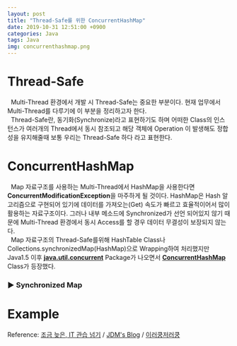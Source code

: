 ```yaml
---
layout: post
title: "Thread-Safe를 위한 ConcurrentHashMap"
date: 2019-10-31 12:51:00 +0900
categories: Java
tags: Java
img: concurrenthashmap.png 
---
```


# Thread-Safe
&nbsp; Multi-Thread 환경에서 개발 시 Thread-Safe는 중요한 부분이다. 현재 업무에서 Multi-Thread를 다루기에 이 부분을 정리하고자 한다.<br>
&nbsp; Thread-Safe란, 동기화(Synchronize)라고 표현하기도 하며 어떠한 Class의 인스턴스가 여러개의 Thread에서 동시 참조되고 해당 객체에 Operation 이 발생해도 정합성을 유지해줄때 보통 우리는 Thread-Safe 하다 라고 표현한다.

# ConcurrentHashMap
&nbsp; Map 자료구조를 사용하는 Multi-Thread에서 HashMap을 사용한다면  **ConcurrentModificationException**을 마주하게 될 것이다. HashMap은 Hash 알고리즘으로 구현되어 있기에 데이터를 가져오는(Get) 속도가 빠르고 효율적이어서 많이 활용하는 자료구조이다. 그러나 내부 메소드에 Synchronized가 선언 되어있지 않기 때문에  Multi-Thread 환경에서 동시 Access를 할 경우 데이터 무결성이 보장되지 않는다.<br> 
&nbsp; Map 자료구조의 Thread-Safe를위해  HashTable Class나 Collections.synchronizedMap(HashMap)으로 Wrapping하여 처리했지만 Java1.5 이후 **[java.util.concurrent](https://docs.oracle.com/javase/8/docs/api/index.html?java/util/concurrent/package-summary.html)** Package가 나오면서 **[ConcurrentHashMap](https://docs.oracle.com/javase/8/docs/api/java/util/concurrent/ConcurrentHashMap.html)** Class가 등장했다.

### ▶ Synchronized Map
<script src="https://gist.github.com/hboseong/a8b642ae38fde033e109880b620c19dd.js"></script>

# Example
<!-- <script src="https://gist.github.com/hboseong/14f7949dff1f36761dd66db9d6a922a6.js"></script> -->

Reference: [조금 늦은, IT 관습 넘기](http://blog.breakingthat.com/2019/04/04/java-collection-map-concurrenthashmap) / [JDM's Blog](https://jdm.kr/blog/197)  / [이러쿵저러쿵](https://ooz.co.kr/71)

